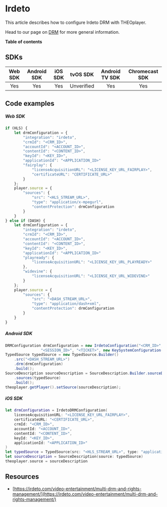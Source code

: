 # Irdeto

This article describes how to configure Irdeto DRM with THEOplayer.

Head to our page on [DRM](../../how-to-guides/04-drm/00-introduction.md) for more general information.

**Table of contents**

## SDKs

| Web SDK | Android SDK | iOS SDK | tvOS SDK| Android TV SDK | Chromecast SDK |
| :-----: | :---------: | :-----: | :--: | :------------: | :------------: |
|   Yes   |     Yes     |   Yes   | Unverified  |      Yes      |      Yes       |

## Code examples

##### Web SDK

```js
if (HLS) {
    let drmConfiguration = {
        "integration": "irdeto",
        "crmId": "<CRM_ID>",
        "accountId": "<ACCOUNT_ID>",
        "contentId": "<CONTENT_ID>",
        "keyId": "<KEY_ID>",
        "applicationId": "<APPLICATION_ID>"
        "fairplay": {
            "licenseAcquisitionURL": "<LICENSE_KEY_URL_FAIRPLAY>",
            "certificateURL": "CERTIFICATE_URL>"
        }
    };
    player.source = {
        "sources": {
            "src": "<HLS_STREAM_URL>",
            "type": "application/x-mpegurl",
            "contentProtection": drmConfiguration
        }
    }
} else if (DASH) {
    let drmConfiguration = {
        "integration": "irdeto",
        "crmId": "<CRM_ID>",
        "accountId": "<ACCOUNT_ID>",
        "contentId": "<CONTENT_ID>",
        "keyId": "<KEY_ID>",
        "applicationId": "<APPLICATION_ID>"
        "playready": {
            "licenseAcquisitionURL": "<LICENSE_KEY_URL_PLAYREADY>"
        },
        "widevine": {
            "licenseAcquisitionURL": "<LICENSE_KEY_URL_WIDEVINE>"
        }
    };
    player.source = {
        "sources": {
            "src": "<DASH_STREAM_URL>",
            "type": "application/dash+xml",
            "contentProtection": drmConfiguration
        }
    }
}
```

##### Android SDK

```java
DRMConfiguration drmConfiguration = new IrdetoConfiguration("<CRM_ID>", "<ACCOUNT_ID>", "<CONTENT_ID>",
                "<SESSION_ID>", "<TICKET>", new KeySystemConfiguration("<LICENSE_KEY_URL_WIDEVINE"));
TypedSource typedSource = new TypedSource.Builder()
    .src("<DASH_STREAM_URL>")
    .drm(drmConfiguration)
    .build();
SourceDescription sourceDescription = SourceDescription.Builder.sourceDescription()
    .sources(typedSource)
    .build();
theoplayer.getPlayer().setSource(sourceDescription);
```

##### iOS SDK

```swift
let drmConfiguration = IrdetoDRMConfiguration(
    licenseAcquisitionURL: "<LICENSE_KEY_URL_FAIRPLAY>",
    certificateURL: "<CERTIFICATE_URL>",
    crmId: "<CRM_ID>",
    accountId: "<ACCOUNT_ID>",
    contentId: "<CONTENT_ID>",
    keyId: "<KEY_ID>",
    applicationId: "<APPLICATION_ID>"
)
let typedSource = TypedSource(src: "<HLS_STREAM_URL>", type: "application/x-mpegurl", drm: drmConfiguration)
let sourceDescription = SourceDescription(source: typedSource)
theoplayer.source = sourceDescription
```

## Resources

- [https://irdeto.com/video-entertainment/multi-drm-and-rights-management/](https://irdeto.com/video-entertainment/multi-drm-and-rights-management/)

